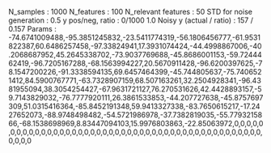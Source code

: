 N_samples                     : 1000
N_features                    : 100
N_relevant features           : 50
STD for noise generation      : 0.5
y pos/neg, ratio              : 0/1000 1.0
Noisy y (actual / ratio)      : 157 / 0.157
Params                        : -74.6741009488,-95.3851245832,-23.5411774319,-56.1806456777,-61.9531822387,60.6486257458,-97.33824941,17.3931074424,-44.4998867006,-40.2068687952,45.2645338702,-73.9037769688,-45.8686001153,-59.7244462419,-96.7205167288,-68.1563994227,20.5670911428,-96.6200397625,-78.1547200226,-91.3338594135,69.6457464399,-45.744805637,-75.7406521412,84.5900767771,-63.7328907159,68.507163261,32.2504928341,-96.4381955094,38.3054254427,-67.9631721127,76.270531626,42.4428893157,-59.7143829032,-76.7777920111,26.3861533853,-44.207727638,-45.8757697309,51.0315416364,-85.8452191348,59.9413327338,-83.7650615217,-17.2427652073,-88.9748498482,-54.5721986978,-37.7382819035,-55.7793215866,-68.1538698969,8.83447094103,15.9976803863,-22.85063972,0,0,0,0,0,0,0,0,0,0,0,0,0,0,0,0,0,0,0,0,0,0,0,0,0,0,0,0,0,0,0,0,0,0,0,0,0,0,0,0,0,0,0,0,0,0,0,0,0,0
